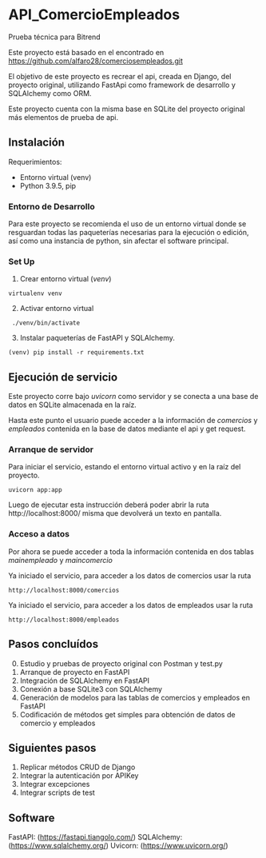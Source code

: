 # API_ComercioEmpleados
Prueba técnica para Bitrend

Este proyecto está basado en el encontrado en https://github.com/alfaro28/comerciosempleados.git

El objetivo de este proyecto es recrear el api, creada en Django, del proyecto original, utilizando FastApi como framework de desarrollo y SQLAlchemy como ORM.

Este proyecto cuenta con la misma base en SQLite del proyecto original más elementos de prueba de api.


## Instalación
Requerimientos:
- Entorno virtual (venv)
- Python 3.9.5, pip

### Entorno de Desarrollo

Para este proyecto se recomienda el uso de un entorno virtual donde se resguardan todas las paqueterías necesarias para la ejecución o edición, así como una instancia de python, sin afectar el software principal.

### Set Up
1. Crear entorno virtual (_venv_)
```shell script 
virtualenv venv
```
2. Activar entorno virtual
```shell script
 ./venv/bin/activate
```
3. Instalar paqueterías de FastAPI y SQLAlchemy. 
```shell script
(venv) pip install -r requirements.txt

```
## Ejecución de servicio
Este proyecto corre bajo _uvicorn_ como servidor y se conecta a una base de datos en SQLite almacenada en la raíz.

Hasta este punto el usuario puede acceder a la información de _comercios_ y _empleados_ contenida en la base de datos mediante el api y get request.

### Arranque de servidor
Para iniciar el servicio, estando el entorno virtual activo y en la raíz del proyecto.
```shell script 
uvicorn app:app
```
Luego de ejecutar esta instrucción deberá poder abrir la ruta http://localhost:8000/ misma que devolverá un texto en pantalla.

### Acceso a datos
Por ahora se puede acceder a toda la información contenida en dos tablas _mainempleado_ y _maincomercio_

Ya iniciado el servicio, para acceder a los datos de comercios usar la ruta
```shell script 
http://localhost:8000/comercios
```

Ya iniciado el servicio, para acceder a los datos de empleados usar la ruta
```shell script 
http://localhost:8000/empleados
```
## Pasos concluídos
0. Estudio y pruebas de proyecto original con Postman y test.py
1. Arranque de proyecto en FastAPI
2. Integración de SQLAlchemy en FastAPI
3. Conexión a base SQLite3 con SQLAlchemy
4. Generación de modelos para las tablas de comercios y empleados en FastAPI
5. Codificación de métodos get simples para obtención de datos de comercio y empleados
## Siguientes pasos
1. Replicar métodos CRUD de Django 
2. Integrar la autenticación por APIKey
3. Integrar excepciones
4. Integrar scripts de test

## Software
FastAPI: (https://fastapi.tiangolo.com/) 
SQLAlchemy: (https://www.sqlalchemy.org/)
Uvicorn: (https://www.uvicorn.org/)